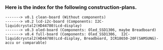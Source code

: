 ### Here is the index for the following construction-plans.
```
-------> v0.1 clean-board (Without components)
-------> v0.2 lcd-i2c-board (Components: I2C-liquidcrystal2(HD44780)Lcd-display)
-------> v0.3 oled-board (Components: Oled_SSD1306, maybe Breadboard)
-------> v0.4 full-board (Components: Oled_SSD1306,  I2C-liquidcrystal2(HD44780)Lcd-display, Breadboard, ICR18650-20F(SAMSUNG)-accu or comparable)
```
